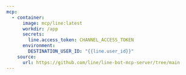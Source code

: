 ```yaml
---
mcp:
  - container:
      image: mcp/line:latest
      workdir: /app
      secrets:
        line.access_token: CHANNEL_ACCESS_TOKEN
      environment:
        DESTINATION_USER_ID: "{{line.user_id}}"
    source:
      url: https://github.com/line/line-bot-mcp-server/tree/main
---
```


